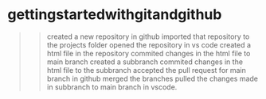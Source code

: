 # gettingstartedwithgitandgithub
>>created a new repository in github
>>imported that repository to the projects folder
>>opened the repository in vs code
>>created a html file in the repository
>>commited changes in the html file to main branch
>>created a subbranch
>>commited changes in the html file to the subbranch
>>accepted the pull request for main branch in github
>>merged the branches
>>pulled the changes made in subbranch to main branch in vscode.

